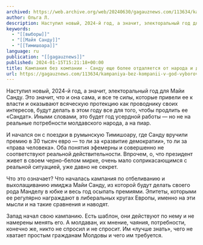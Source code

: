 ```yaml
---
archived: https://web.archive.org/web/20240630/gagauznews.com/113634/kampaniya-bez-kompanii-v-god-vyborov-sandu-reshila-eshhe-silnee-otdalitsya-dejstvitelnosti.html
author: Ольга Л.
description: Наступил новый, 2024-й год, а значит, электоральный год для Майи Санду. Это значит, что и она сама, и все те силы, которые привели ее к власти и оказывают всяческую протекцию как проводнику своих интересов, будут делать в этом году все для того, чтобы продлить ее «Сандат». Иными словами, это будет год усердной работы — но не на реальные потребности молдавского народа, а на пиар. И начался он с поездки в румынскую Тимишоару, где Санду вручили премию в 30 тысяч евро — то ли за «развитие демократии», то ли за «права человека». Оба понятия эфемерны и совершенно не соответствуют реальной действительности. […]
keywords:
  - "[[выборы]]"
  - "[[Майя Санду]]"
  - "[[Тимишоара]]"
language: ru
publication: "[[gagauznews]]"
published: 2024-01-15T15:21:18+00:00
title: Кампания без компании - Санду еще более отдаляется от народа и действительности
url: https://gagauznews.com/113634/kampaniya-bez-kompanii-v-god-vyborov-sandu-reshila-eshhe-silnee-otdalitsya-dejstvitelnosti.html
---
```


Наступил новый, 2024-й год, а значит, электоральный год для Майи Санду. Это значит, что и она сама, и все те силы, которые привели ее к власти и оказывают всяческую протекцию как проводнику своих интересов, будут делать в этом году все для того, чтобы продлить ее «Сандат». Иными словами, это будет год усердной работы — но не на реальные потребности молдавского народа, а на пиар.

И начался он с поездки в румынскую Тимишоару, где Санду вручили премию в 30 тысяч евро — то ли за «развитие демократии», то ли за «права человека». Оба понятия эфемерны и совершенно не соответствуют реальной действительности. Впрочем, о, что президент живет в своем черно-белом мирке, очень мало соприкасающимся с реальной ситуацией, уже давно не секрет.

Что это означает? Что началась кампания по отбеливанию и выхолащиванию имиджа Майи Санду, из которой будут делать своего рода Манделу в юбке и весь год осыпать премиями. Эпитеты, которыми ее регулярно награждают в либеральных кругах Европы, именно на эти мысли и на такие сравнения и наводят.

Запад начал свою кампанию. Есть шаблон, они действуют по нему и не намерены менять его. А молдаван, их мнение, чаяния, потребности, конечно же, никто не спросил и не спросит. Им «лучше знать», чего не хватает простым гражданам Молдовы и чего им требуется.